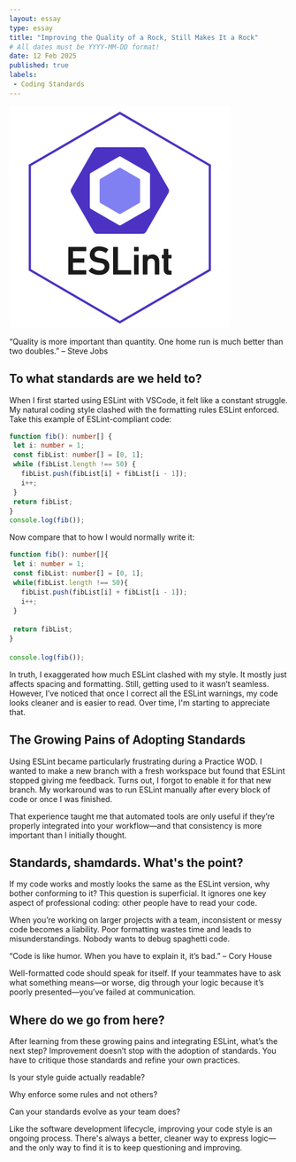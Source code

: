 ```yaml
---
layout: essay
type: essay
title: "Improving the Quality of a Rock, Still Makes It a Rock"
# All dates must be YYYY-MM-DD format!
date: 12 Feb 2025
published: true
labels:
 - Coding Standards
---
```



<img width="400px" class="rounded float-start pe-4" src="../img/eslint-logo.png">

“Quality is more important than quantity. One home run is much better than two doubles.” – Steve Jobs

## To what standards are we held to?

When I first started using ESLint with VSCode, it felt like a constant struggle. My natural coding style clashed with the formatting rules ESLint enforced. Take this example of ESLint-compliant code:

```Typescript
function fib(): number[] {
 let i: number = 1;
 const fibList: number[] = [0, 1];
 while (fibList.length !== 50) {
   fibList.push(fibList[i] + fibList[i - 1]);
   i++;
 }
 return fibList;
}
console.log(fib());

```
Now compare that to how I would normally write it:

```Typescript
function fib(): number[]{
 let i: number = 1;
 const fibList: number[] = [0, 1];
 while(fibList.length !== 50){
   fibList.push(fibList[i] + fibList[i - 1]);
   i++;
 }

 return fibList;
}

console.log(fib());
```
In truth, I exaggerated how much ESLint clashed with my style. It mostly just affects spacing and formatting. Still, getting used to it wasn’t seamless. However, I’ve noticed that once I correct all the ESLint warnings, my code looks cleaner and is easier to read. Over time, I'm starting to appreciate that.

## The Growing Pains of Adopting Standards

Using ESLint became particularly frustrating during a Practice WOD. I wanted to make a new branch with a fresh workspace but found that ESLint stopped giving me feedback. Turns out, I forgot to enable it for that new branch. My workaround was to run ESLint manually after every block of code or once I was finished.

That experience taught me that automated tools are only useful if they’re properly integrated into your workflow—and that consistency is more important than I initially thought.



## Standards, shamdards. What's the point?

If my code works and mostly looks the same as the ESLint version, why bother conforming to it? This question is superficial. It ignores one key aspect of professional coding: other people have to read your code.

When you’re working on larger projects with a team, inconsistent or messy code becomes a liability. Poor formatting wastes time and leads to misunderstandings. Nobody wants to debug spaghetti code.

“Code is like humor. When you have to explain it, it’s bad.” – Cory House

Well-formatted code should speak for itself. If your teammates have to ask what something means—or worse, dig through your logic because it’s poorly presented—you’ve failed at communication.

## Where do we go from here?

After learning from these growing pains and integrating ESLint, what’s the next step? Improvement doesn’t stop with the adoption of standards. You have to critique those standards and refine your own practices.

Is your style guide actually readable?

Why enforce some rules and not others?

Can your standards evolve as your team does?

Like the software development lifecycle, improving your code style is an ongoing process. There's always a better, cleaner way to express logic—and the only way to find it is to keep questioning and improving.
